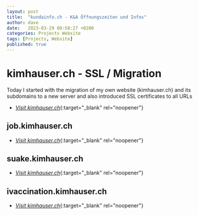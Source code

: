 ```yaml
---
layout: post
title:  "kundainfo.ch - K&A Öffnungszeiten und Infos"
author: dave
date:   2023-03-29 00:58:27 +0200
categories: Projects Website
tags: [Projects, Website]
published: true
---
```

<!--
![Startpage of kundainfo.ch](../../assets/img/projects/kundainfo.ch/kundainfo.ch-MainSite-2023-03-27-01.png){: width="333" height="462" }
_Startpage of kundainfo.ch_
-->

# kimhauser.ch - SSL / Migration
Today I started with the migration of my own website (kimhauser.ch) and its subdomains to a new server and also introduced SSL certificates to all URLs
- [_Visit kimhauser.ch_](https://kimhauser.ch){:target="_blank" rel="noopener"}

## job.kimhauser.ch
- [_Visit kimhauser.ch_](https://job.kimhauser.ch){:target="_blank" rel="noopener"}

## suake.kimhauser.ch
- [_Visit kimhauser.ch_](https://suake3d.kimhauser.ch){:target="_blank" rel="noopener"}

## ivaccination.kimhauser.ch
- [_Visit kimhauser.ch_](https://ivaccination.kimhauser.ch){:target="_blank" rel="noopener"}

<!--
### News for K&A
This page shows the actual news for the K&A in Zurich. You can view only the recent news or select to also display older and archived news.

![Newspage of kundainfo.ch](../../assets/img/projects/kundainfo.ch/kundainfo.ch-NewsPage-2023-03-27-02.png){: width="333" height="462" }
_Newspage of kundainfo.ch_

### Feedback for K&A
With this page the clients have the ability to send a feedback to the K&A team. Currently only about the app ... but it's planed advance the function to send in proposals and positive or negative feedback about the different K&As or the staff if they wish.

![Feedbackpage of kundainfo.ch](../../assets/img/projects/kundainfo.ch/kundainfo.ch-FeedbackPage-2023-03-27-01.png){: width="333" height="462" }
_Feedbackpage of kundainfo.ch_

### Infos and Credits for K&A
The infos page display some gerneal informations about the terms and how to use the app to the clients. You'll also see the privacy policy, the terms and conditions for usage and the version history as well as the credits for the used ressources for this project.

![Creditspage of kundainfo.ch](../../assets/img/projects/kundainfo.ch/kundainfo.ch-CreditsPage-2023-03-27-01.png){: width="333" height="462" }
_Creditspage of kundainfo.ch_

## Implementation
The Web-App is implemented using the following technologies:
- Slim PHP
- Twig 
- Bootstrap / Bootstrap Icons
- jQuery / Vanilla JS

## Download Google Play Store
[![kundainfo.ch - Android App](../..//assets/img/Get_it_on_Google_play_180x62px.png){: width="180" height="62" }](https://play.google.com/store/apps/details?id=ch.kundainfo.cordova.kickstartwebsite){:target="_blank" rel="noopener"}

## Credits
The Author of this Web-App is [_Kim David Hauser_](http://kimhauser.ch){:target="_blank" rel="noopener"}
-->